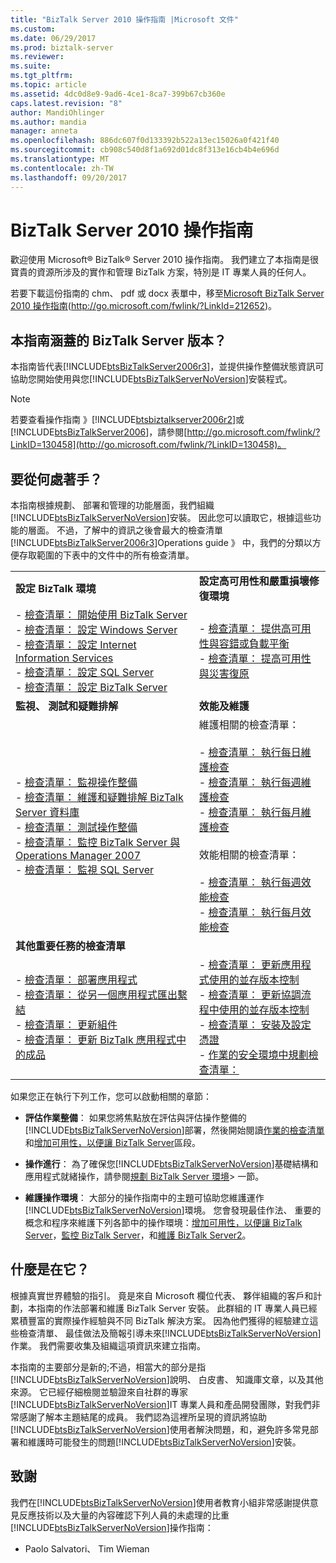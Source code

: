 ```yaml
---
title: "BizTalk Server 2010 操作指南 |Microsoft 文件"
ms.custom: 
ms.date: 06/29/2017
ms.prod: biztalk-server
ms.reviewer: 
ms.suite: 
ms.tgt_pltfrm: 
ms.topic: article
ms.assetid: 4dc0d8e9-9ad6-4ce1-8ca7-399b67cb360e
caps.latest.revision: "8"
author: MandiOhlinger
ms.author: mandia
manager: anneta
ms.openlocfilehash: 886dc607f0d133392b522a13ec15026a0f421f40
ms.sourcegitcommit: cb908c540d8f1a692d01dc8f313e16cb4b4e696d
ms.translationtype: MT
ms.contentlocale: zh-TW
ms.lasthandoff: 09/20/2017
---
```

# <a name="biztalk-server-2010-operations-guide"></a>BizTalk Server 2010 操作指南
歡迎使用 Microsoft® BizTalk® Server 2010 操作指南。 我們建立了本指南是很寶貴的資源所涉及的實作和管理 BizTalk 方案，特別是 IT 專業人員的任何人。  
  
 若要下載這份指南的 chm、 pdf 或 docx 表單中，移至[Microsoft BizTalk Server 2010 操作指南](http://go.microsoft.com/fwlink/?LinkId=212652)(http://go.microsoft.com/fwlink/?LinkId=212652)。  
  
## <a name="which-versions-of-biztalk-server-does-the-guide-cover"></a>本指南涵蓋的 BizTalk Server 版本？  
 本指南皆代表[!INCLUDE[btsBizTalkServer2006r3](../includes/btsbiztalkserver2006r3-md.md)]，並提供操作整備狀態資訊可協助您開始使用與您[!INCLUDE[btsBizTalkServerNoVersion](../includes/btsbiztalkservernoversion-md.md)]安裝程式。  
  
> [!NOTE]
>  若要查看操作指南 》[!INCLUDE[btsbiztalkserver2006r2](../includes/btsbiztalkserver2006r2-md.md)]或[!INCLUDE[btsBizTalkServer2006](../includes/btsbiztalkserver2006-md.md)]，請參閱[http://go.microsoft.com/fwlink/?LinkID=130458](http://go.microsoft.com/fwlink/?LinkID=130458)。  
  
## <a name="where-do-i-start"></a>要從何處著手？  
 本指南根據規劃、 部署和管理的功能層面，我們組織[!INCLUDE[btsBizTalkServerNoVersion](../includes/btsbiztalkservernoversion-md.md)]安裝。 因此您可以讀取它，根據這些功能的層面。 不過，了解中的資訊之後會最大的檢查清單[!INCLUDE[btsBizTalkServer2006r3](../includes/btsbiztalkserver2006r3-md.md)]Operations guide 》 中，我們的分類以方便存取範圍的下表中的文件中的所有檢查清單。  
  
|||  
|-|-|  
|**設定 BizTalk 環境**|**設定高可用性和嚴重損壞修復環境**|  
|-   [檢查清單： 開始使用 BizTalk Server](http://msdn.microsoft.com/library/37d265cd-c393-46ac-ac21-129a1511359b)<br />-   [檢查清單： 設定 Windows Server](~/technical-guides/checklist-configuring-windows-server.md)<br />-   [檢查清單： 設定 Internet Information Services](~/technical-guides/checklist-configuring-internet-information-services.md)<br />-   [檢查清單： 設定 SQL Server](../technical-guides/checklist-configuring-sql-server.md)<br />-   [檢查清單： 設定 BizTalk Server](~/technical-guides/checklist-configuring-biztalk-server.md)|-   [檢查清單： 提供高可用性與容錯或負載平衡](~/technical-guides/checklist-providing-high-availability-with-fault-tolerance-or-load-balancing.md)<br />-   [檢查清單： 提高可用性與災害復原](~/technical-guides/checklist-increasing-availability-with-disaster-recovery.md)|  
|**監視、 測試和疑難排解**|**效能及維護**|  
|-   [檢查清單： 監視操作整備](~/technical-guides/checklist-monitoring-operational-readiness.md)<br />-   [檢查清單： 維護和疑難排解 BizTalk Server 資料庫](../technical-guides/checklist-maintaining-and-troubleshooting-biztalk-server-databases.md)<br />-   [檢查清單： 測試操作整備](~/technical-guides/checklist-testing-operational-readiness.md)<br />-   [檢查清單： 監控 BizTalk Server 與 Operations Manager 2007](~/technical-guides/checklist-monitoring-biztalk-server-with-operations-manager-2007.md)<br />-   [檢查清單： 監視 SQL Server](~/technical-guides/checklist-monitoring-sql-servers.md)|維護相關的檢查清單：<br /><br /> -   [檢查清單： 執行每日維護檢查](~/technical-guides/checklist-performing-daily-maintenance-checks.md)<br />-   [檢查清單： 執行每週維護檢查](~/technical-guides/checklist-performing-weekly-maintenance-checks.md)<br />-   [檢查清單： 執行每月維護檢查](~/technical-guides/checklist-performing-monthly-maintenance-checks.md)<br /><br /> 效能相關的檢查清單：<br /><br /> -   [檢查清單： 執行每週效能檢查](~/technical-guides/checklist-performing-weekly-performance-checks.md)<br />-   [檢查清單： 執行每月效能檢查](~/technical-guides/checklist-performing-monthly-performance-checks.md)|  
|**其他重要任務的檢查清單**||  
|-   [檢查清單： 部署應用程式](~/technical-guides/checklist-deploying-an-application.md)<br />-   [檢查清單： 從另一個應用程式匯出繫結](~/technical-guides/checklist-exporting-bindings-from-one-application-to-another.md)<br />-   [檢查清單： 更新組件](~/technical-guides/checklist-updating-an-assembly.md)<br />-   [檢查清單： 更新 BizTalk 應用程式中的成品](~/technical-guides/checklist-updating-artifacts-in-a-biztalk-application.md)|-   [檢查清單： 更新應用程式使用的並存版本控制](~/technical-guides/checklist-updating-an-application-using-side-by-side-versioning.md)<br />-   [檢查清單： 更新協調流程中使用的並存版本控制](~/technical-guides/checklist-updating-an-orchestration-using-side-by-side-versioning.md)<br />-   [檢查清單： 安裝及設定憑證](../technical-guides/checklist-installing-and-configuring-certificates.md)<br />-   [作業的安全環境中規劃檢查清單：](../technical-guides/checklist-planning-for-operations-in-a-secure-environment.md)|  
  
 如果您正在執行下列工作，您可以啟動相關的章節：  
  
-   **評估作業整備**： 如果您將焦點放在評估與評估操作整備的[!INCLUDE[btsBizTalkServerNoVersion](../includes/btsbiztalkservernoversion-md.md)]部署，然後開始閱讀[作業的檢查清單](~/technical-guides/operations-checklists.md)和[增加可用性，以便讓 BizTalk Server](~/technical-guides/increasing-availability-for-biztalk-server.md)區段。  
  
-   **操作進行**： 為了確保您[!INCLUDE[btsBizTalkServerNoVersion](../includes/btsbiztalkservernoversion-md.md)]基礎結構和應用程式就緒操作，請參閱[規劃 BizTalk Server 環境](~/technical-guides/planning-the-environment-for-biztalk-server.md)> 一節。  
  
-   **維護操作環境**： 大部分的操作指南中的主題可協助您維護運作[!INCLUDE[btsBizTalkServerNoVersion](../includes/btsbiztalkservernoversion-md.md)]環境。 您會發現最佳作法、 重要的概念和程序來維護下列各節中的操作環境：[增加可用性，以便讓 BizTalk Server](~/technical-guides/increasing-availability-for-biztalk-server.md)，[監控 BizTalk Server](~/technical-guides/monitoring-biztalk-server2.md)，和[維護 BizTalk Server2](~/technical-guides/maintaining-biztalk-server2.md)。  
  
## <a name="whats-in-it"></a>什麼是在它？  
 根據真實世界體驗的指引。 竟是來自 Microsoft 欄位代表、 夥伴組織的客戶和計劃，本指南的作法部署和維護 BizTalk Server 安裝。 此群組的 IT 專業人員已經累積豐富的實際操作經驗與不同 BizTalk 解決方案。 因為他們獲得的經驗建立這些檢查清單、 最佳做法及簡報引導未來[!INCLUDE[btsBizTalkServerNoVersion](../includes/btsbiztalkservernoversion-md.md)]作業。 我們需要收集及組織這項資訊來建立指南。  
  
 本指南的主要部分是新的;不過，相當大的部分是指[!INCLUDE[btsBizTalkServerNoVersion](../includes/btsbiztalkservernoversion-md.md)]說明、 白皮書、 知識庫文章，以及其他來源。 它已經仔細檢閱並驗證來自社群的專家[!INCLUDE[btsBizTalkServerNoVersion](../includes/btsbiztalkservernoversion-md.md)]IT 專業人員和產品開發團隊，對我們非常感謝了解本主題結尾的成員。 我們認為這裡所呈現的資訊將協助[!INCLUDE[btsBizTalkServerNoVersion](../includes/btsbiztalkservernoversion-md.md)]使用者解決問題，和，避免許多常見部署和維護時可能發生的問題[!INCLUDE[btsBizTalkServerNoVersion](../includes/btsbiztalkservernoversion-md.md)]安裝。  
  
## <a name="acknowledgments"></a>致謝  
 我們在[!INCLUDE[btsBizTalkServerNoVersion](../includes/btsbiztalkservernoversion-md.md)]使用者教育小組非常感謝提供意見反應技術以及大量的內容確認下列人員的未處理的比重[!INCLUDE[btsBizTalkServerNoVersion](../includes/btsbiztalkservernoversion-md.md)]操作指南：  
  
-   Paolo Salvatori、 Tim Wieman